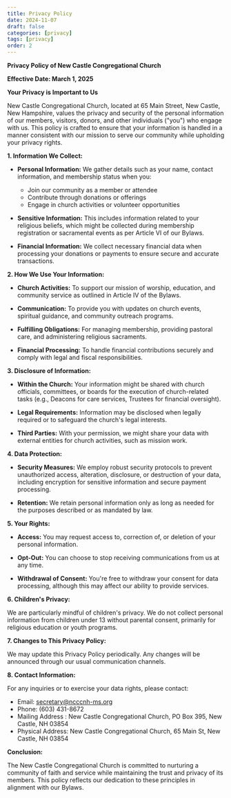 ```yaml
---
title: Privacy Policy
date: 2024-11-07
draft: false
categories: [privacy]
tags: [privacy]
order: 2  
---
```


**Privacy Policy of New Castle Congregational Church**

**Effective Date: March 1, 2025**

**Your Privacy is Important to Us**

New Castle Congregational Church, located at 65 Main Street, New Castle, New Hampshire, values the privacy and security of the personal information of our members, visitors, donors, and other individuals ("you") who engage with us. This policy is crafted to ensure that your information is handled in a manner consistent with our mission to serve our community while upholding your privacy rights.

**1. Information We Collect:**

- **Personal Information:** We gather details such as your name, contact information, and membership status when you:
  - Join our community as a member or attendee
  - Contribute through donations or offerings
  - Engage in church activities or volunteer opportunities

- **Sensitive Information:** This includes information related to your religious beliefs, which might be collected during membership registration or sacramental events as per Article VI of our Bylaws.

- **Financial Information:** We collect necessary financial data when processing your donations or payments to ensure secure and accurate transactions.

**2. How We Use Your Information:**

- **Church Activities:** To support our mission of worship, education, and community service as outlined in Article IV of the Bylaws.

- **Communication:** To provide you with updates on church events, spiritual guidance, and community outreach programs.

- **Fulfilling Obligations:** For managing membership, providing pastoral care, and administering religious sacraments.

- **Financial Processing:** To handle financial contributions securely and comply with legal and fiscal responsibilities.

**3. Disclosure of Information:**

- **Within the Church:** Your information might be shared with church officials, committees, or boards for the execution of church-related tasks (e.g., Deacons for care services, Trustees for financial oversight).

- **Legal Requirements:** Information may be disclosed when legally required or to safeguard the church's legal interests.

- **Third Parties:** With your permission, we might share your data with external entities for church activities, such as mission work.

**4. Data Protection:**

- **Security Measures:** We employ robust security protocols to prevent unauthorized access, alteration, disclosure, or destruction of your data, including encryption for sensitive information and secure payment processing.

- **Retention:** We retain personal information only as long as needed for the purposes described or as mandated by law.

**5. Your Rights:**

- **Access:** You may request access to, correction of, or deletion of your personal information.

- **Opt-Out:** You can choose to stop receiving communications from us at any time.

- **Withdrawal of Consent:** You're free to withdraw your consent for data processing, although this may affect our ability to provide services.

**6. Children's Privacy:**

We are particularly mindful of children's privacy. We do not collect personal information from children under 13 without parental consent, primarily for religious education or youth programs.

**7. Changes to This Privacy Policy:**

We may update this Privacy Policy periodically. Any changes will be announced through our usual communication channels.

**8. Contact Information:**

For any inquiries or to exercise your data rights, please contact:

- Email: secretary@ncccnh-ms.org
- Phone: (603) 431-8672
- Mailing Address : New Castle Congregational Church, PO Box 395, New Castle, NH 03854 
- Physical Address: 
  New Castle Congregational Church, 65 Main St, New Castle, NH 03854


**Conclusion:**

The New Castle Congregational Church is committed to nurturing a community of faith and service while maintaining the trust and privacy of its members. This policy reflects our dedication to these principles in alignment with our Bylaws.